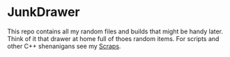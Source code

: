 # JunkDrawer

This repo contains all my random files and builds that might be handy later. Think of it that drawer at home full of thoes random items. For scripts and other C++ shenanigans see my 
[Scraps](https://github.com/0x4248/Scraps).
